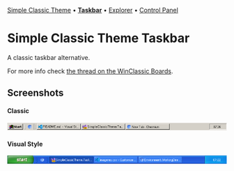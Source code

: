 [Simple Classic Theme](https://github.com/WinClassic/SimpleClassicTheme) • **[Taskbar](https://github.com/WinClassic/SimpleClassicTheme.Taskbar)** • [Explorer](https://github.com/WinClassic/SimpleClassicTheme.Explorer) • [Control Panel](https://github.com/WinClassic/SimpleClassicTheme.ControlPanel)

# Simple Classic Theme Taskbar

A classic taskbar alternative. 

For more info check <a href="http://winclassic.boards.net/thread/520/wip-simple-classic-theme-taskbar">the thread on the WinClassic Boards</a>.

## Screenshots

#### Classic
![A screenshot of SCTT with classic theme applied](Screenshots/Classic.png)

#### Visual Style
![A screenshot of SCTT with visual style applied](Screenshots/VisualStyle.png)